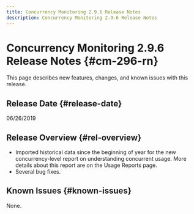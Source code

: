 ```yaml
---
title: Concurrency Monitoring 2.9.6 Release Notes
description: Concurrency Monitoring 2.9.6 Release Notes
---
```


# Concurrency Monitoring 2.9.6 Release Notes {#cm-296-rn}

This page describes new features, changes, and known issues with this release.

## Release Date {#release-date}

06/26/2019

 
## Release Overview {#rel-overview}

* Imported historical data since the beginning of year for the new concurrency-level report on understanding concurrent usage. More details about this report are on the Usage Reports page.
* Several bug fixes.
 

## Known Issues {#known-issues}

None.
